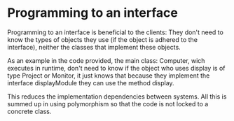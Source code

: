 # Programming to an interface

Programming to an interface is beneficial to the clients:
They don't need to know the types of objects they use (if the object is adhered to the interface), neither the classes that implement these objects.

As an example in the code provided, the main class: Computer, wich executes in runtime, don't need to know if the object who uses display is of type Project or Monitor, it just knows that because they implement the interface displayModule they can use the method display.

This reduces the implementation dependencies between systems. 
All this is summed up in using polymorphism so that the code is not locked to a concrete class.

